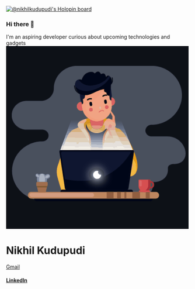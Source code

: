 [![@nikhilkudupudi's Holopin board](https://holopin.me/nikhilkudupudi)](https://holopin.io/@nikhilkudupudi)

### Hi there 👋 

 I'm an aspiring developer curious about upcoming technologies and gadgets  
 <img width=auto  alt="hlo" src="https://github.com/Nikhil-Kudupudi/Nikhil-Kudupudi/blob/main/deveintro.gif">
 
 # Nikhil Kudupudi 
 [Gmail](nikhilkudupudi@gmail.com)
 #### [LinkedIn](https://www.linkedin.com/in/kudupudi-nikhil-7aa0651b8/)
 

 
 
